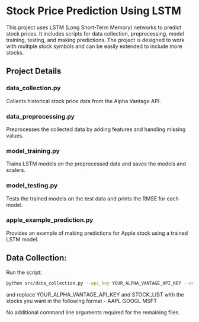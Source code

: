 # Stock Price Prediction Using LSTM

This project uses LSTM (Long Short-Term Memory) networks to predict stock prices. It includes scripts for data collection, preprocessing, model training, testing, and making predictions. The project is designed to work with multiple stock symbols and can be easily extended to include more stocks.

## Project Details

### data_collection.py

Collects historical stock price data from the Alpha Vantage API.

### data_preprocessing.py

Preprocesses the collected data by adding features and handling missing values.

### model_training.py

Trains LSTM models on the preprocessed data and saves the models and scalers.

### model_testing.py

Tests the trained models on the test data and prints the RMSE for each model.

### apple_example_prediction.py

Provides an example of making predictions for Apple stock using a trained LSTM model.

## Data Collection:

Run the script:

```bash
python src/data_collection.py --api_key YOUR_ALPHA_VANTAGE_API_KEY --output_size full STOCK_LIST
```

and replace YOUR_ALPHA_VANTAGE_API_KEY and STOCK_LIST with the stocks you want in the following format - AAPL GOOGL MSFT

No additional command line arguments required for the remaining files. 
